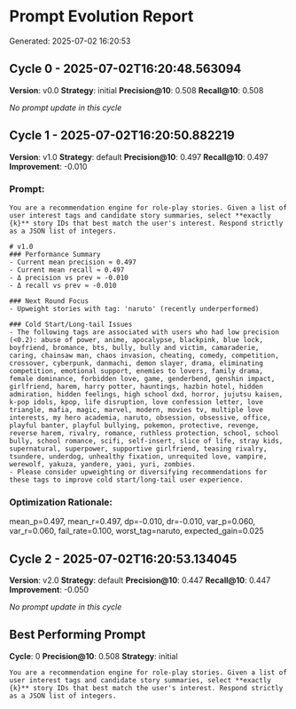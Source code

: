 # Prompt Evolution Report

Generated: 2025-07-02 16:20:53


## Cycle 0 - 2025-07-02T16:20:48.563094
**Version**: v0.0
**Strategy**: initial
**Precision@10**: 0.508
**Recall@10**: 0.508

*No prompt update in this cycle*

## Cycle 1 - 2025-07-02T16:20:50.882219
**Version**: v1.0
**Strategy**: default
**Precision@10**: 0.497
**Recall@10**: 0.497
**Improvement**: -0.010

### Prompt:
```
You are a recommendation engine for role‑play stories. Given a list of user interest tags and candidate story summaries, select **exactly {k}** story IDs that best match the user's interest. Respond strictly as a JSON list of integers.

# v1.0
### Performance Summary
- Current mean precision ≈ 0.497
- Current mean recall ≈ 0.497
- Δ precision vs prev ≈ -0.010
- Δ recall vs prev ≈ -0.010

### Next Round Focus
- Upweight stories with tag: 'naruto' (recently underperformed)

### Cold Start/Long-tail Issues
- The following tags are associated with users who had low precision (<0.2): abuse of power, anime, apocalypse, blackpink, blue lock, boyfriend, bromance, bts, bully, bully and victim, camaraderie, caring, chainsaw man, chaos invasion, cheating, comedy, competition, crossover, cyberpunk, danmachi, demon slayer, drama, eliminating competition, emotional support, enemies to lovers, family drama, female dominance, forbidden love, game, genderbend, genshin impact, girlfriend, harem, harry potter, hauntings, hazbin hotel, hidden admiration, hidden feelings, high school dxd, horror, jujutsu kaisen, k-pop idols, kpop, life disruption, love confession letter, love triangle, mafia, magic, marvel, modern, movies tv, multiple love interests, my hero academia, naruto, obsession, obsessive, office, playful banter, playful bullying, pokemon, protective, revenge, reverse harem, rivalry, romance, ruthless protection, school, school bully, school romance, scifi, self-insert, slice of life, stray kids, supernatural, superpower, supportive girlfriend, teasing rivalry, tsundere, underdog, unhealthy fixation, unrequited love, vampire, werewolf, yakuza, yandere, yaoi, yuri, zombies.
- Please consider upweighting or diversifying recommendations for these tags to improve cold start/long-tail user experience.
```

### Optimization Rationale:
mean_p=0.497, mean_r=0.497, dp=-0.010, dr=-0.010, var_p=0.060, var_r=0.060, fail_rate=0.100, worst_tag=naruto, expected_gain=0.025

## Cycle 2 - 2025-07-02T16:20:53.134045
**Version**: v2.0
**Strategy**: default
**Precision@10**: 0.447
**Recall@10**: 0.447
**Improvement**: -0.050

*No prompt update in this cycle*

## Best Performing Prompt
**Cycle**: 0
**Precision@10**: 0.508
**Strategy**: initial
```
You are a recommendation engine for role‑play stories. Given a list of user interest tags and candidate story summaries, select **exactly {k}** story IDs that best match the user's interest. Respond strictly as a JSON list of integers.
```